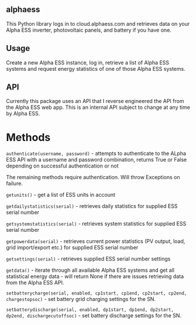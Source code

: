 ## alphaess
This Python library logs in to cloud.alphaess.com and retrieves data on your Alpha ESS inverter, photovoltaic panels, and battery if you have one.

## Usage

Create a new Alpha ESS instance, log in, retrieve a list of Alpha ESS systems and request energy statistics of one of those Alpha ESS systems. 

## API

Currently this package uses an API that I reverse engineered the API from the Alpha ESS web app. This is an internal API subject to change at any time by Alpha ESS.

# Methods

`authenticate(username, password)` - attempts to authenticate to the ALpha ESS API with a username and password combination, returns True or False depending on successful authentication or not

The remaining methods require authentication. Will throw Exceptions on failure.

`getunits()` - get a list of ESS units in account

`getdailystatistics(serial)` - retrieves daily statistics for supplied ESS serial number

`getsystemstatistics(serial)` - retrieves system statistics for supplied ESS serial number

`getpowerdata(serial)` - retrieves current power statistics (PV output, load, grid import/export etc.) for supplied ESS serial number

`getsettings(serial)` - retrieves supplied ESS serial number settings

`getdata()` - iterate through all available Alpha ESS systems and get all statistical energy data - will return None if there are issues retrieving data from the Alpha ESS API.

`setbatterycharge(serial, enabled, cp1start, cp1end, cp2start, cp2end, chargestopsoc)` - set battery grid charging settings for the SN.

`setbatterydischarge(serial, enabled, dp1start, dp1end, dp2start, dp2end, dischargecutoffsoc)` - set battery discharge settings for the SN.
